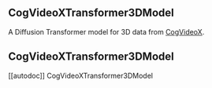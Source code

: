<!--Copyright 2024 The The CogVideoX team, Tsinghua University & ZhipuAI and The HuggingFace Team. All rights reserved.

Licensed under the Apache License, Version 2.0 (the "License"); you may not use this file except in compliance with
the License. You may obtain a copy of the License at

http://www.apache.org/licenses/LICENSE-2.0

Unless required by applicable law or agreed to in writing, software distributed under the License is distributed on
an "AS IS" BASIS, WITHOUT WARRANTIES OR CONDITIONS OF ANY KIND, either express or implied. See the License for the
specific language governing permissions and limitations under the License. -->

## CogVideoXTransformer3DModel

A Diffusion Transformer model for 3D data from [CogVideoX](https://github.com/THUDM/CogVideoX).

## CogVideoXTransformer3DModel

[[autodoc]] CogVideoXTransformer3DModel
